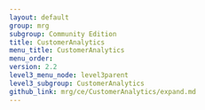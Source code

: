 ```yaml
---
layout: default
group: mrg
subgroup: Community Edition
title: CustomerAnalytics
menu_title: CustomerAnalytics
menu_order:
version: 2.2
level3_menu_node: level3parent
level3_subgroup: CustomerAnalytics
github_link: mrg/ce/CustomerAnalytics/expand.md
---
```

